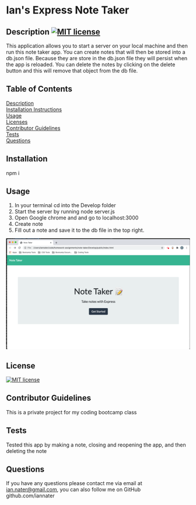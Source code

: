 
  # Ian's Express Note Taker

  ## Description [![MIT license](https://img.shields.io/badge/License-MIT-blue.svg)](https://lbesson.mit-license.org/)
  This application allows you to start a server on your local machine and then run this note taker app. You can create notes that will then be stored into a db.json file. Because they are store in the db.json file they will persist when the app is reloaded. You can delete the notes by clicking on the delete button and this will remove that object from the db file. 

  ## Table of Contents
  [Description](#description)<br>
  [Installation Instructions](#installation)<br>
  [Usage](#usage)<br>
  [Licenses](#license)<br>
  [Contributor Guidelines](#contributor-guidelines)<br>
  [Tests](#tests)<br>
  [Questions](#questions)<br>

  ## Installation
  npm i

  ## Usage
  1. In your terminal cd into the Develop folder
  2. Start the server by running node server.js
  3. Open Google chrome and and go to localhost:3000
  4. Create note
  5. Fill out a note and save it to the db file in the top right.

  [![NODE.js Note Taker](./Develop/public/assets/img/note.png)](https://drive.google.com/file/d/1sVVeY9c1HVlgHS5AwXTdsi-uCX3yAEg0/view)


  ## License
  [![MIT license](https://img.shields.io/badge/License-MIT-blue.svg)](https://lbesson.mit-license.org/)

  ## Contributor Guidelines
  This is a private project for my coding bootcamp class

  ## Tests 
  Tested this app by making a note, closing and reopening the app, and then deleting the note

  ## Questions
   If you have any questions please contact me via email at ian.nater@gmail.com, you can also follow me on GitHub github.com/iannater

